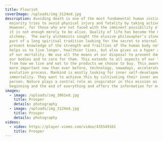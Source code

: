 ```yaml
---
title: Flourish
coverImage: /uploads/img_3124ed.jpg
description: Avoiding death is one of the most fundamental human instincts. The
  majority tries to avoid physical injury and fatality by taking active steps.
  However, for those who are not faced with the imminent possibility of death,
  it is not enough merely to be alive. Quality of life has become the new
  alchemy.  The early alchemists sought the elusive philosopher’s stone and were
  part of a long spiritual tradition looking for the secret to eternal life. Our
  present knowledge of the strength and frailties of the human body not only
  helps us to live longer, healthier lives, but also gives us a hyper awareness
  of our mortality. We use all the means at our disposal to prevent damage to
  our bodies and to care for them. This extends to all aspects of our lives,
  from how we live and eat to the products we choose to buy. This awareness is
  more important now than ever before, technology, nowadays, accelerates the
  evolution process. Mankind is mostly looking for inner self-development and
  immortality. They want to achieve this by cultivating their inner and outer
  person. Nature plays a central role as inspirator in this mission as it is the
  beginning and the end of everything and offers the information for evolution.
images:
  - image: /uploads/img_3061ed.jpg
    title: Prosper
    details: photography
  - image: /uploads/img_3124ed.jpg
    title: Prosper
    details: photography
videos:
  - video: https://player.vimeo.com/video/435549161
    title: Prosper
---
```

